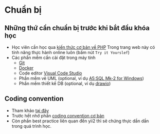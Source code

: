 # Chuẩn bị

## Những thứ cần chuẩn bị trước khi bắt đầu khóa học

* Học viên cần học qua [kiến thức cơ bản về PHP](https://www.w3schools.com/php/DEFAULT.asp)
  Trong trang web này có tính năng thực hành online luôn (bấm nút `Try it Yourslef`)
* Các phần mềm cần cài đặt trong máy tính
  * [Git](../git/install.md)
  * [Docker](../docker/install.md)
  * Code editor [Visual Code Studio](https://code.visualstudio.com/)
  * Phần mềm vẽ UML (optional, ví dụ [A5:SQL Mk-2 for Windows](https://a5m2.mmatsubara.com/index.en.html))
  * Phần mềm thiết kế DB (optional, ví dụ [drawio](https://app.diagrams.net/))

## Coding convention

* Tham khảo [tại đây](https://github.com/umbalaconmeogia/experiment/blob/master/yii2/codingConvention.md)
* Trước hết nhớ phần [coding convention cơ bản](https://github.com/umbalaconmeogia/experiment/blob/master/yii2/codingConvention.md#c%C6%A1-b%E1%BA%A3n)
* Còn phần best practice liên quan đến yii2 thì sẽ chứng thực dần dần trong quá trình học.